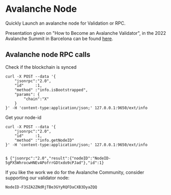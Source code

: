 # Avalanche Node
Quickly Launch an avalanche node for Validation or RPC.

Presentation given on "How to Become an Avalanche Validator", in the 2022 Avalanche Summit in Barcelona can be found [here](https://drive.google.com/file/d/1iw8qHNf4B3kcVC_4NwIiJ8DvmMWZbIcU/view?usp=sharing). 

## Avalanche node RPC calls

Check if the blockchain is synced

````
curl -X POST --data '{
    "jsonrpc":"2.0",
    "id"     :1,
    "method" :"info.isBootstrapped",
    "params": {
        "chain":"X"
    }
}' -H 'content-type:application/json;' 127.0.0.1:9650/ext/info
````

Get your node-id

````
curl -X POST --data '{
    "jsonrpc":"2.0",
    "id"     :1,
    "method" :"info.getNodeID"
}' -H 'content-type:application/json;' 127.0.0.1:9650/ext/info


$ {"jsonrpc":"2.0","result":{"nodeID":"NodeID-5gPX5WhrocwHNEvAPofrrGDtxdo9cPJad"},"id":1}
````

If you like the work we do for the Avalanche Community, consider supporting our validator node:
    
    NodeID-F3SZA2ZNdRjTBe3GYyRQFDaCXB3DyaZQQ 
